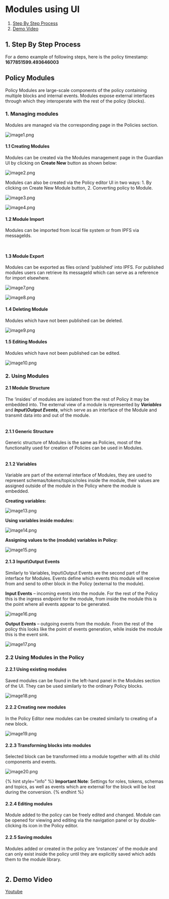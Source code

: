 # Modules using UI

1. [Step By Step Process](modules-using-ui.md#id-1.-step-by-step-process)
2. [Demo Video](modules-using-ui.md#id-2.-demo-video)

## 1. Step By Step Process

For a demo example of following steps, here is the policy timestamp: **1677851599.493646003**

## **Policy Modules**

Policy Modules are large-scale components of the policy containing multiple blocks and internal events. Modules expose external interfaces through which they interoperate with the rest of the policy (blocks).

### 1. **Managing modules**

Modules are managed via the corresponding page in the Policies section.

![image1.png](<../../../../.gitbook/assets/0 (1) (2).png>)

#### **1.1 Creating Modules**

Modules can be created via the Modules management page in the Guardian UI by clicking on **Create New** button as shown below:

![image2.png](<../../../../.gitbook/assets/1 (3).png>)

Modules can also be created via the Policy editor UI in two ways: 1. By clicking on Create New Module button, 2. Converting policy to Module.

![image3.png](<../../../../.gitbook/assets/2 (7).png>)

![image4.png](<../../../../.gitbook/assets/3 (4).png>)

#### 1.2 Module Import

Modules can be imported from local file system or from IPFS via messageIds.

<figure><img src="../../../../.gitbook/assets/4 (3) (1).png" alt=""><figcaption></figcaption></figure>

<figure><img src="../../../../.gitbook/assets/5 (6).png" alt=""><figcaption></figcaption></figure>

#### 1.3 Module Export

Modules can be exported as files or/and ‘published’ into IPFS. For published modules users can retrieve its messageId which can serve as a reference for import elsewhere.

![image7.png](<../../../../.gitbook/assets/6 (2) (1).png>)

![image8.png](<../../../../.gitbook/assets/7 (1) (3).png>)

#### 1.4 Deleting Module

Modules which have not been published can be deleted.

![image9.png](<../../../../.gitbook/assets/8 (1) (3).png>)

#### 1.5 Editing Modules

Modules which have not been published can be edited.

![image10.png](<../../../../.gitbook/assets/9 (3) (1).png>)

### 2. Using Modules

#### 2.1 Module Structure

The ‘insides’ of modules are isolated from the rest of Policy it may be embedded into. The external view of a module is represented by _**Variables**_ and _**Input\Output Events**_, which serve as an interface of the Module and transmit data into and out of the module.

<figure><img src="../../../../.gitbook/assets/10 (3) (1).png" alt=""><figcaption></figcaption></figure>

#### 2.1.1 Generic Structure

Generic structure of Modules is the same as Policies, most of the functionality used for creation of Policies can be used in Modules.

<figure><img src="../../../../.gitbook/assets/11 (2).png" alt=""><figcaption></figcaption></figure>

#### 2.1.2 Variables

Variable are part of the external interface of Modules, they are used to represent schemas/tokens/topics/roles inside the module, their values are assigned outside of the module in the Policy where the module is embedded.

**Creating variables:**

![image13.png](<../../../../.gitbook/assets/12 (1) (2) (1).png>)

**Using variables inside modules:**

![image14.png](<../../../../.gitbook/assets/13 (1) (3).png>)

**Assigning values to the (module) variables in Policy:**

![image15.png](<../../../../.gitbook/assets/14 (4) (1).png>)

#### 2.1.3 Input\Output Events

Similarly to Variables, Input\Output Events are the second part of the interface for Modules. Events define which events this module will receive from and send to other block in the Policy (external to the module).

**Input Events** – incoming events into the module. For the rest of the Policy this is the ingress endpoint for the module, from inside the module this is the point where all events appear to be generated.

![image16.png](<../../../../.gitbook/assets/15 (3).png>)

**Output Events** – outgoing events from the module. From the rest of the policy this looks like the point of events generation, while inside the module this is the event sink.

![image17.png](<../../../../.gitbook/assets/16 (3).png>)

### 2.2 Using Modules in the Policy

#### 2.2.1 Using existing modules

Saved modules can be found in the left-hand panel in the Modules section of the UI. They can be used similarly to the ordinary Policy blocks.

![image18.png](<../../../../.gitbook/assets/17 (3).png>)

#### 2.2.2 Creating new modules

In the Policy Editor new modules can be created similarly to creating of a new block.

![image19.png](<../../../../.gitbook/assets/18 (3).png>)

#### 2.2.3 Transforming blocks into modules

Selected block can be transformed into a module together with all its child components and events.

![image20.png](<../../../../.gitbook/assets/19 (4).png>)

{% hint style="info" %}
**Important Note**: Settings for roles, tokens, schemas and topics, as well as events which are external for the block will be lost during the conversion.
{% endhint %}

#### 2.2.4 Editing modules

Module added to the policy can be freely edited and changed. Module can be opened for viewing and editing via the navigation panel or by double-clicking its icon in the Policy editor.

#### 2.2.5 Saving modules

Modules added or created in the policy are ‘instances’ of the module and can only exist inside the policy until they are explicitly saved which adds them to the module library.

<figure><img src="../../../../.gitbook/assets/20 (2).png" alt=""><figcaption></figcaption></figure>

## 2. Demo Video

[Youtube](https://youtu.be/YS0XgdnHWzc?si=sOExP1gTuEzm0kZ_\&t=131)
